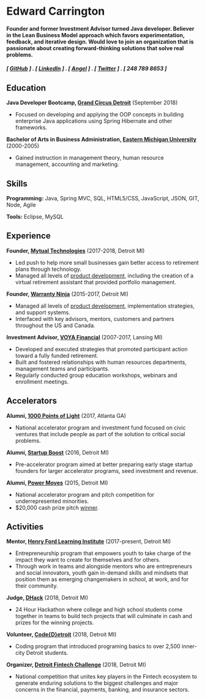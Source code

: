 Edward Carrington
======

#### Founder and former Investment Advisor turned Java developer. Believer in the Lean Business Model approach which favors experimentation, feedback, and iterative design. Would love to join an organization that is passionate about creating forward-thinking solutions that solve real problems.
##### [ [GitHub](https://github.com/edwardcarrington) ] . [ [LinkedIn](https://www.linkedin.com/in/edwardcarrington/) ] . [ [Angel](https://angel.co/edwardcarrington) ] . [ [Twitter](https://twitter.com/_EdwardEssex_) ] . [ 248 789 8653 ]


Education
---------
**Java Developer Bootcamp, [Grand Circus Detroit](https://www.grandcircus.co/)** (September 2018)

- Focused on developing and applying the OOP concepts in building enterprise Java applications using Spring Hibernate and other frameworks.

**Bachelor of Arts in Business Administration, [Eastern Michigan University](https://www.emich.edu/cob/index.php)** (2000-2005)

- Gained instruction in management theory, human resource management, accounting and marketing.

Skills
------
**Programming:** Java, Spring MVC, SQL, HTML5/CSS, JavaScript, JSON, GIT, Node, Agile

**Tools:** Eclipse, MySQL

Experience
----------
**Founder, [Mytual Technologies](https://www.mytual.io/)** (2017-2018, Detroit MI)

- Led push to help more small businesses gain better access to retirement plans through technology.
- Managed all levels of [product development](https://drive.google.com/drive/folders/1fGMHgZJYWjG0-H_g9CZ-xVF73OCv2jIO?usp=sharing), including the creation of a virtual retirement assistant that provided portfolio management.

**Founder, [Warranty Ninja](http://warranty.ninja/)** (2015-2017, Detroit MI)

- Managed all levels of [product development](https://drive.google.com/open?id=1f0YtYD7v7nrU-LCEKua0LVy1SZznAAEl), implementation strategies, and support systems.
- Interfaced with key advisors, mentors, customers and partners throughout the US and Canada.

**Investment Advisor, [VOYA Financial](https://www.voya.com/)** (2007-2017, Lansing MI)

- Developed and executed strategies that promoted participant action toward a fully funded retirement.
- Built and fostered relationships with human resources departments, management teams and participants.
- Regularly conducted group education workshops, webinars and enrollment meetings.

Accelerators
------------
**Alumni, [1000 Points of Light](https://cvcx.org/cohort-9/#.W4quD5NKhTY)** (2017, Atlanta GA)

- National accelerator program and investment fund focused on civic ventures that include people as part of the solution to critical social problems.

**Alumni, [Startup Boost](http://startupboost.org/)** (2016, Detroit MI)

- Pre-accelerator program aimed at better preparing early stage startup founders for larger accelerator programs, seed investment and revenue.

**Alumni, [Power Moves](http://powermovesnola2.squarespace.com/)** (2015, Detroit MI)

- National accelerator program and pitch competition for underrepresented minorities.
- $20,000 cash prize pitch [winner](https://www.freep.com/story/money/business/michigan/2015/04/15/power-moves-pitch-competition/25808015/).

Activities
----------
**Mentor, [Henry Ford Learning Institute](https://hfli.org/)** (2017-present, Detroit MI) 

- Entrepreneurship program that empowers youth to take charge of the impact they want to create for themselves and for others.
- Through work in teams and alongside mentors who are entrepreneurs and social innovators, youth gain in-demand skills and mindsets that position them as emerging changemakers in school, at work, and for their community.

**Judge, [DHack](http://www.dhack.org/)** (2018, Detroit MI)

- 24 Hour Hackathon where college and high school students come together in teams to build tech projects that will culminate in cash and prizes for the winning projects.

**Volunteer, [Code{D}etroit](http://www.crainsdetroit.com/article/20180524/news/661666/quicken-loans-grand-circus-to-teach-detroit-students-coding-skills)** (2018, Detroit MI)

- Coding program that introduced programing basics to over 2,500 inner-city Detroit students.

**Organizer, [Detroit Fintech Challenge](http://www.detroitfintechchallenge.com/)** (2018, Detroit MI)

- National competition that unites key players in the Fintech ecosystem to generate enduring solutions to the biggest challenges and major concerns in the financial, payments, banking, and insurance sectors.